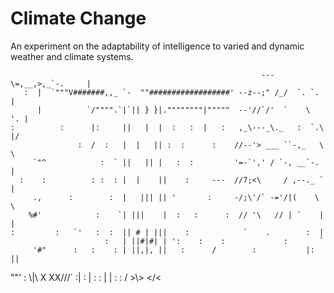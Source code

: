 # Climate Change

An experiment on the adaptability of intelligence to varied and dynamic weather and climate systems.

                                                            ---\=,__,>,_`-.     |
       :  |  `"""V#######,,_ `-  ""##################' --z--;" /_/  `. `.   |
          |          `/"""".`|`|| } }|.""""""""|"""""  --'//`/'  `    \  '. |
    :          :      |:     ||   |  |  :   :  |   :   ,_\---_\._   :  `.\ |/
                   :  /  :   |  |   || :  :      :    //--'> ___ ``-,_   \  \
         `"^            :  ` ||   || |   :  :         '=-`',' / `-, __`-. |
      :    :          : :  : |  |    ||    :     ---  //7;<\     / ,--._ ` |
         .,      :        :  |   ||| || '       :     -/;\'/` -='/|(    \ \
        %#'            :    `| |||    |  :   :      :  // '\   // | `    | |
    :         :   `'   :  :  || # | |||    :            `    .        :  | 
                         :   | ||#|#| | ':    :    :             :       ` 
         '#"      :   :    : | ||,|, ||   :      /        :           |:  ||
  ""'                    :  \\|\ X XX///`      :|   :    |   :      : |   |
        :             :  / >\\> <\/\< 
